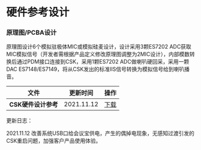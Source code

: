 
# 硬件参考设计

### 原理图/PCBA设计

原理图设计6个模拟驻极体MIC或模拟硅麦设计，设计采用3颗ES7202 ADC获取MIC模拟信号（开发者需根据产品定义修改原理图调整为2MIC设计），内部模数转换后通过PDM接口连接到CSK，采用1颗ES7202 ADC做喇叭硬回采，采用一颗DAC ES7148/ES7149，将从CSK发出的标准IIS信号转换为模拟信号给到喇叭播音。

| 文件                | 更新时间   | 操作                                                         |
| ------------------- | ---------- | ------------------------------------------------------------ |
| **CSK硬件设计参考** | 2021.11.12 | [下载](https://iflyos-external.oss-cn-shanghai.aliyuncs.com/public/lsopen/%E9%80%9A%E8%AF%9D%E9%99%8D%E5%99%AA/hardware-0ff1a6044ee40bed52fbdf47e890c053.zip) |

更新日志：

2021.11.12 改善系统USB口给会议宝供电，产生的偶掉电现象，无感知过渡引发的CSK重启问题，加强客户产品使用体验。
